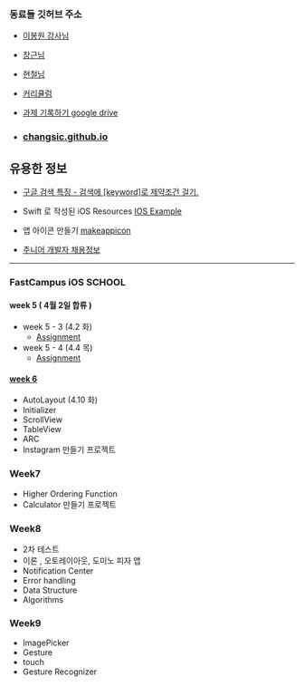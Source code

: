 
### 동료들 깃허브 주소
* [이봉원 강사님](https://github.com/giftbott/iOSDevLinks#basic)
* [창근님](https://github.com/Chang-Geun-Ryu/Task)
* [현철님](https://github.com/furydeveloper/iosreport)

* [커리큘럼](https://docs.google.com/spreadsheets/d/1GkUiPJ1qdhyKEbLV8ZmWsS5G9bqAXZXUDqXeNde9bYw/edit#gid=1496939992)
* [과제 기록하기 google drive](https://docs.google.com/spreadsheets/d/1ZHibHVZLhu9HBpaIHOde1w-g7mUwUhdoedVpfCkZi_0/edit#gid=1542387548)
* ### [changsic.github.io](<https://changsic.github.io/>)

## 유용한 정보
* [구글 검색 특징 - 검색에 [keyword]로 제약조건 걸기.](<https://changsic.github.io/ing/2019/04/10/google-search/>)

* Swift 로 작성된 iOS Resources [IOS Example](https://iosexample.com/)
* 앱 아이콘 만들기 [makeappicon](https://makeappicon.com)
* [주니어 개발자 채용정보](<https://github.com/jojoldu/junior-recruit-scheduler>)

---
### FastCampus iOS SCHOOL
#### week 5 ( 4월 2일 합류 )

* week 5 - 3 (4.2 화)
  * [Assignment]()
* week 5 - 4 (4.4 목)
  * [Assignment]()

#### [week 6](https://github.com/changSic/Task/tree/master/Week6)
* AutoLayout (4.10 화)
* Initializer
* ScrollView
* TableView
* ARC
* Instagram 만들기 프로젝트

### Week7
* Higher Ordering Function
* Calculator 만들기 프로젝트

### Week8
* 2차 테스트
 * 이론 , 오토레이아웃, 도미노 피자 앱
* Notification Center
* Error handling
* Data Structure
* Algorithms

### Week9
* ImagePicker
* Gesture
 * touch
 * Gesture Recognizer


